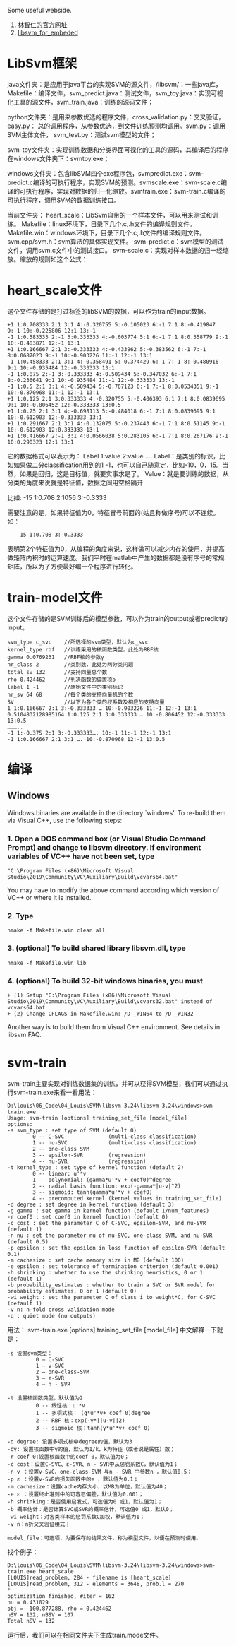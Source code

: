 Some useful webside.

1. [林智仁的官方网址](https://www.csie.ntu.edu.tw/~cjlin/libsvm/)
2. [libsvm_for_embeded](https://github.com/zhongcheng0519/libsvm_for_embeded) 

# LibSvm框架
java文件夹：是应用于java平台的实现SVM的源文件，/libsvm/：一些java库，Makefile：编译文件，svm_predict.java：测试文件，svm_toy.java：实现可视化工具的源文件，svm_train.java：训练的源码文件；

python文件夹：是用来参数优选的程序文件，cross_validation.py：交叉验证，easy.py： 总的调用程序，从参数优选，到文件训练预测均调用。svm.py：调用SVM主体文件， svm_test.py：测试svm模型的文件；

svm-toy文件夹：实现训练数据和分类界面可视化的工具的源码，其编译后的程序在windows文件夹下：svmtoy.exe；

windows文件夹：包含libSVM四个exe程序包，svmpredict.exe：svm-predict.c编译的可执行程序，实现SVM的预测。svmscale.exe：svm-scale.c编译的可执行程序，实现对数据的归一化缩放。svmtrain.exe：svm-train.c编译的可执行程序，调用SVM的数据训练接口。

当前文件夹： 
heart_scale：LibSvm自带的一个样本文件，可以用来测试和训练。 
Makefile：linux环境下，目录下几个.c,.h文件的编译规则文件。 
Makefile.win：windows环境下，目录下几个.c,.h文件的编译规则文件。 
svm.cpp/svm.h：svm算法的具体实现文件。 
svm-predict.c：svm模型的测试文件，调用svm.c文件中的测试接口。 
svm-scale.c：实现对样本数据的归一经缩放。缩放的规则如这个公式： 

# heart_scale文件

这个文件存储的是打过标签的libSVM的数据，可以作为train的input数据。

```
+1 1:0.708333 2:1 3:1 4:-0.320755 5:-0.105023 6:-1 7:1 8:-0.419847 9:-1 10:-0.225806 12:1 13:-1 
-1 1:0.583333 2:-1 3:0.333333 4:-0.603774 5:1 6:-1 7:1 8:0.358779 9:-1 10:-0.483871 12:-1 13:1 
+1 1:0.166667 2:1 3:-0.333333 4:-0.433962 5:-0.383562 6:-1 7:-1 8:0.0687023 9:-1 10:-0.903226 11:-1 12:-1 13:1 
-1 1:0.458333 2:1 3:1 4:-0.358491 5:-0.374429 6:-1 7:-1 8:-0.480916 9:1 10:-0.935484 12:-0.333333 13:1 
-1 1:0.875 2:-1 3:-0.333333 4:-0.509434 5:-0.347032 6:-1 7:1 8:-0.236641 9:1 10:-0.935484 11:-1 12:-0.333333 13:-1 
-1 1:0.5 2:1 3:1 4:-0.509434 5:-0.767123 6:-1 7:-1 8:0.0534351 9:-1 10:-0.870968 11:-1 12:-1 13:1 
+1 1:0.125 2:1 3:0.333333 4:-0.320755 5:-0.406393 6:1 7:1 8:0.0839695 9:1 10:-0.806452 12:-0.333333 13:0.5 
+1 1:0.25 2:1 3:1 4:-0.698113 5:-0.484018 6:-1 7:1 8:0.0839695 9:1 10:-0.612903 12:-0.333333 13:1 
+1 1:0.291667 2:1 3:1 4:-0.132075 5:-0.237443 6:-1 7:1 8:0.51145 9:-1 10:-0.612903 12:0.333333 13:1 
+1 1:0.416667 2:-1 3:1 4:0.0566038 5:0.283105 6:-1 7:1 8:0.267176 9:-1 10:0.290323 12:1 13:1 
```
它的数据格式可以表示为：
Label 1:value 2:value ….
Label：是类别的标识，比如如果做二分classification用到的1 -1，也可以自己随意定，比如-10，0，15。当然，如果是回归，这是目标值，就要实事求是了。 
Value：就是要训练的数据，从分类的角度来说就是特征值，数据之间用空格隔开  

比如: -15 1:0.708 2:1056 3:-0.3333

需要注意的是，如果特征值为0，特征冒号前面的(姑且称做序号)可以不连续。如：

       -15 1:0.708 3:-0.3333

表明第2个特征值为0，从编程的角度来说，这样做可以减少内存的使用，并提高做矩阵内积时的运算速度。我们平时在matlab中产生的数据都是没有序号的常规矩阵，所以为了方便最好编一个程序进行转化。


# train-model文件

这个文件存储的是SVM训练后的模型参数，可以作为train的output或者predict的input。

```
svm_type c_svc    //所选择的svm类型，默认为c_svc
kernel_type rbf   //训练采用的核函数类型，此处为RBF核
gamma 0.0769231   //RBF核的参数γ
nr_class 2        //类别数，此处为两分类问题
total_sv 132      //支持向量总个数
rho 0.424462      //判决函数的偏置项b
label 1 -1        //原始文件中的类别标识
nr_sv 64 68       //每个类的支持向量机的个数
SV                //以下为各个类的权系数及相应的支持向量
1 1:0.166667 2:1 3:-0.333333 … 10:-0.903226 11:-1 12:-1 13:1
0.5104832128985164 1:0.125 2:1 3:0.333333 … 10:-0.806452 12:-0.333333 13:0.5
………..
-1 1:-0.375 2:1 3:-0.333333…. 10:-1 11:-1 12:-1 13:1
-1 1:0.166667 2:1 3:1 …. 10:-0.870968 12:-1 13:0.5
```


# 编译
## Windows

Windows binaries are available in the directory `windows'. To re-build them via Visual C++, use the following steps:

### 1. Open a DOS command box (or Visual Studio Command Prompt) and change to libsvm directory. If environment variables of VC++ have not been set, type
```
"C:\Program Files (x86)\Microsoft Visual Studio\2019\Community\VC\Auxiliary\Build\vcvars64.bat"
```
You may have to modify the above command according which version of
VC++ or where it is installed.

### 2. Type
```
nmake -f Makefile.win clean all
```
### 3. (optional) To build shared library libsvm.dll, type
```
nmake -f Makefile.win lib
```
### 4. (optional) To build 32-bit windows binaries, you must
	+ (1) Setup "C:\Program Files (x86)\Microsoft Visual Studio\2019\Community\VC\Auxiliary\Build\vcvars32.bat" instead of vcvars64.bat
	+ (2) Change CFLAGS in Makefile.win: /D _WIN64 to /D _WIN32

Another way is to build them from Visual C++ environment. See details in libsvm FAQ.



# svm-train

svm-train主要实现对训练数据集的训练，并可以获得SVM模型，我们可以通过执行svm-train.exe来看一看用法：
```
D:\louis\06_Code\04_Louis\SVM\libsvm-3.24\libsvm-3.24\windows>svm-train.exe
Usage: svm-train [options] training_set_file [model_file]
options:
-s svm_type : set type of SVM (default 0)
        0 -- C-SVC              (multi-class classification)
        1 -- nu-SVC             (multi-class classification)
        2 -- one-class SVM
        3 -- epsilon-SVR        (regression)
        4 -- nu-SVR             (regression)
-t kernel_type : set type of kernel function (default 2)
        0 -- linear: u'*v
        1 -- polynomial: (gamma*u'*v + coef0)^degree
        2 -- radial basis function: exp(-gamma*|u-v|^2)
        3 -- sigmoid: tanh(gamma*u'*v + coef0)
        4 -- precomputed kernel (kernel values in training_set_file)
-d degree : set degree in kernel function (default 3)
-g gamma : set gamma in kernel function (default 1/num_features)
-r coef0 : set coef0 in kernel function (default 0)
-c cost : set the parameter C of C-SVC, epsilon-SVR, and nu-SVR (default 1)
-n nu : set the parameter nu of nu-SVC, one-class SVM, and nu-SVR (default 0.5)
-p epsilon : set the epsilon in loss function of epsilon-SVR (default 0.1)
-m cachesize : set cache memory size in MB (default 100)
-e epsilon : set tolerance of termination criterion (default 0.001)
-h shrinking : whether to use the shrinking heuristics, 0 or 1 (default 1)
-b probability_estimates : whether to train a SVC or SVR model for probability estimates, 0 or 1 (default 0)
-wi weight : set the parameter C of class i to weight*C, for C-SVC (default 1)
-v n: n-fold cross validation mode
-q : quiet mode (no outputs)
```

用法： svm-train.exe [options] training_set_file [model_file]
中文解释一下就是：
```
-s 设置svm类型：
         0 – C-SVC
         1 – v-SVC
         2 – one-class-SVM
         3 – ε-SVR
         4 – n - SVR 

-t 设置核函数类型，默认值为2
         0 -- 线性核：u'*v
         1 -- 多项式核： (g*u'*v+ coef 0)degree
         2 -- RBF 核：exp(-γ*||u-v||2)
         3 -- sigmoid 核：tanh(γ*u'*v+ coef 0) 

-d degree: 设置多项式核中degree的值，默认为3
-gγ: 设置核函数中γ的值，默认为1/k，k为特征（或者说是属性）数；
-r coef 0:设置核函数中的coef 0，默认值为0；
-c cost：设置C-SVC、ε-SVR、n - SVR中从惩罚系数C，默认值为1；
-n v ：设置v-SVC、one-class-SVM 与n - SVR 中参数n ，默认值0.5；
-p ε ：设置v-SVR的损失函数中的e ，默认值为0.1；
-m cachesize：设置cache内存大小，以MB为单位，默认值为40；
-e ε ：设置终止准则中的可容忍偏差，默认值为0.001；
-h shrinking：是否使用启发式，可选值为0 或1，默认值为1；
-b 概率估计：是否计算SVC或SVR的概率估计，可选值0 或1，默认0；
-wi weight：对各类样本的惩罚系数C加权，默认值为1；
-v n：n折交叉验证模式；

model_file：可选项，为要保存的结果文件，称为模型文件，以便在预测时使用。
```

找个例子：
```
D:\louis\06_Code\04_Louis\SVM\libsvm-3.24\libsvm-3.24\windows>svm-train.exe heart_scale
[LOUIS]read_problem, 284 - filename is [heart_scale]
[LOUIS]read_problem, 312 - elements = 3648, prob.l = 270
*
optimization finished, #iter = 162
nu = 0.431029
obj = -100.877288, rho = 0.424462
nSV = 132, nBSV = 107
Total nSV = 132
```

运行后，我们可以在相同文件夹下生成train.mode文件。
